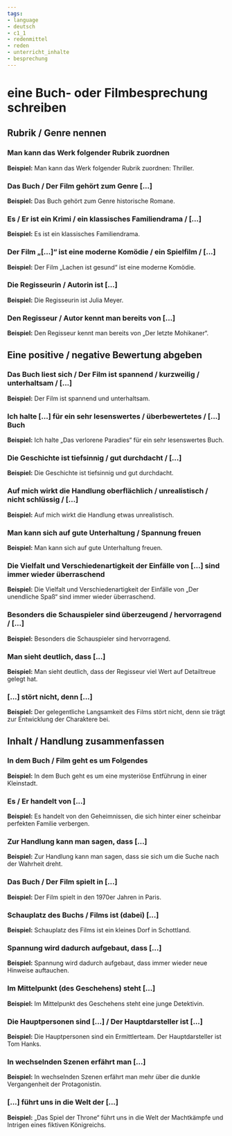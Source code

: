 ```yaml
---
tags:
- language
- deutsch
- c1_1
- redenmittel
- reden
- unterricht_inhalte
- besprechung
---
```



# eine Buch- oder Filmbesprechung schreiben

## Rubrik / Genre nennen

### Man kann das Werk folgender Rubrik zuordnen

__Beispiel:__ Man kann das Werk folgender Rubrik zuordnen: Thriller.

### Das Buch / Der Film gehört zum Genre [...]

__Beispiel:__ Das Buch gehört zum Genre historische Romane.

### Es / Er ist ein Krimi / ein klassisches Familiendrama / [...]

__Beispiel:__ Es ist ein klassisches Familiendrama.

### Der Film „[...]“ ist eine moderne Komödie / ein Spielfilm / [...]

__Beispiel:__ Der Film „Lachen ist gesund“ ist eine moderne Komödie.

### Die Regisseurin / Autorin ist [...]

__Beispiel:__ Die Regisseurin ist Julia Meyer.

### Den Regisseur / Autor kennt man bereits von [...]

__Beispiel:__ Den Regisseur kennt man bereits von „Der letzte Mohikaner“.

## Eine positive / negative Bewertung abgeben

### Das Buch liest sich / Der Film ist spannend / kurzweilig / unterhaltsam / [...]

__Beispiel:__ Der Film ist spannend und unterhaltsam.

### Ich halte [...] für ein sehr lesenswertes / überbewertetes / [...] Buch

__Beispiel:__ Ich halte „Das verlorene Paradies“ für ein sehr lesenswertes Buch.

### Die Geschichte ist tiefsinnig / gut durchdacht / [...]

__Beispiel:__ Die Geschichte ist tiefsinnig und gut durchdacht.

### Auf mich wirkt die Handlung oberflächlich / unrealistisch / nicht schlüssig / [...]

__Beispiel:__ Auf mich wirkt die Handlung etwas unrealistisch.

### Man kann sich auf gute Unterhaltung / Spannung freuen

__Beispiel:__ Man kann sich auf gute Unterhaltung freuen.

### Die Vielfalt und Verschiedenartigkeit der Einfälle von [...] sind immer wieder überraschend

__Beispiel:__ Die Vielfalt und Verschiedenartigkeit der Einfälle von „Der unendliche Spaß“ sind immer wieder überraschend.

### Besonders die Schauspieler sind überzeugend / hervorragend / [...]

__Beispiel:__ Besonders die Schauspieler sind hervorragend.

### Man sieht deutlich, dass [...]

__Beispiel:__ Man sieht deutlich, dass der Regisseur viel Wert auf Detailtreue gelegt hat.

### [...] stört nicht, denn [...]

__Beispiel:__ Der gelegentliche Langsamkeit des Films stört nicht, denn sie trägt zur Entwicklung der Charaktere bei.

## Inhalt / Handlung zusammenfassen

### In dem Buch / Film geht es um Folgendes

__Beispiel:__ In dem Buch geht es um eine mysteriöse Entführung in einer Kleinstadt.

### Es / Er handelt von [...]

__Beispiel:__ Es handelt von den Geheimnissen, die sich hinter einer scheinbar perfekten Familie verbergen.

### Zur Handlung kann man sagen, dass [...]

__Beispiel:__ Zur Handlung kann man sagen, dass sie sich um die Suche nach der Wahrheit dreht.

### Das Buch / Der Film spielt in [...]

__Beispiel:__ Der Film spielt in den 1970er Jahren in Paris.

### Schauplatz des Buchs / Films ist (dabei) [...]

__Beispiel:__ Schauplatz des Films ist ein kleines Dorf in Schottland.

### Spannung wird dadurch aufgebaut, dass [...]

__Beispiel:__ Spannung wird dadurch aufgebaut, dass immer wieder neue Hinweise auftauchen.

### Im Mittelpunkt (des Geschehens) steht [...]

__Beispiel:__ Im Mittelpunkt des Geschehens steht eine junge Detektivin.

### Die Hauptpersonen sind [...] / Der Hauptdarsteller ist [...]

__Beispiel:__ Die Hauptpersonen sind ein Ermittlerteam. Der Hauptdarsteller ist Tom Hanks.

### In wechselnden Szenen erfährt man [...]

__Beispiel:__ In wechselnden Szenen erfährt man mehr über die dunkle Vergangenheit der Protagonistin.

### [...] führt uns in die Welt der [...]

__Beispiel:__ „Das Spiel der Throne“ führt uns in die Welt der Machtkämpfe und Intrigen eines fiktiven Königreichs.
